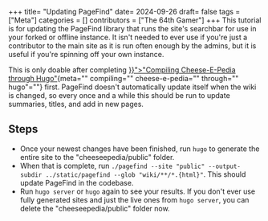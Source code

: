 +++
title= "Updating PageFind"
date= 2024-09-26
draft= false
tags = ["Meta"]
categories = []
contributors = ["The 64th Gamer"]
+++
This tutorial is for updating the PageFind library that runs the site's searchbar for use in your forked or offline instance. It isn't needed to ever use if you're just a contributor to the main site as it is run often enough by the admins, but it is useful if you're spinning off your own instance.

This is only doable after completing [}}">"Compiling Cheese-E-Pedia through Hugo"](%7B%7B%3C%20ref%20){meta="" compiling="" cheese-e-pedia="" through="" hugo"=""} first. PageFind doesn't automatically update itself when the wiki is changed, so every once and a while this should be run to update summaries, titles, and add in new pages.

## Steps

- Once your newest changes have been finished, run `hugo` to generate the entire site to the "cheeseepedia/public" folder.
- When that is complete, run `./pagefind --site "public" --output-subdir ../static/pagefind --glob "wiki/**/*.{html}"`. This should update PageFind in the codebase.
- Run `hugo server` or `hugo` again to see your results. If you don't ever use fully generated sites and just the live ones from `hugo server`, you can delete the "cheeseepedia/public" folder now.

